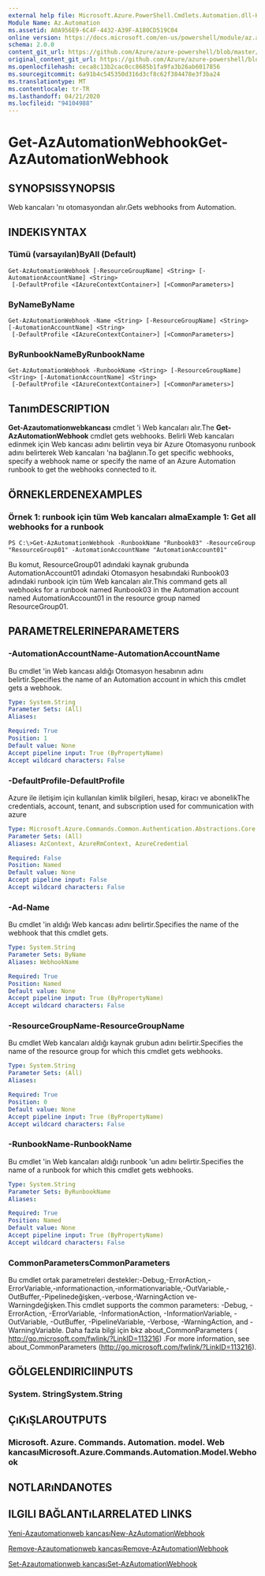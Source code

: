 ```yaml
---
external help file: Microsoft.Azure.PowerShell.Cmdlets.Automation.dll-Help.xml
Module Name: Az.Automation
ms.assetid: A0A956E9-6C4F-4432-A39F-A180CD519C04
online version: https://docs.microsoft.com/en-us/powershell/module/az.automation/get-azautomationwebhook
schema: 2.0.0
content_git_url: https://github.com/Azure/azure-powershell/blob/master/src/Automation/Automation/help/Get-AzAutomationWebhook.md
original_content_git_url: https://github.com/Azure/azure-powershell/blob/master/src/Automation/Automation/help/Get-AzAutomationWebhook.md
ms.openlocfilehash: ceca8c13b2cac0cc8685b1fa9fa3b26ab6017856
ms.sourcegitcommit: 6a91b4c545350d316d3cf8c62f384478e3f3ba24
ms.translationtype: MT
ms.contentlocale: tr-TR
ms.lasthandoff: 04/21/2020
ms.locfileid: "94104988"
---
```

# <span data-ttu-id="a1152-101">Get-AzAutomationWebhook</span><span class="sxs-lookup"><span data-stu-id="a1152-101">Get-AzAutomationWebhook</span></span>

## <span data-ttu-id="a1152-102">SYNOPSIS</span><span class="sxs-lookup"><span data-stu-id="a1152-102">SYNOPSIS</span></span>
<span data-ttu-id="a1152-103">Web kancaları 'nı otomasyondan alır.</span><span class="sxs-lookup"><span data-stu-id="a1152-103">Gets webhooks from Automation.</span></span>

## <span data-ttu-id="a1152-104">INDEKI</span><span class="sxs-lookup"><span data-stu-id="a1152-104">SYNTAX</span></span>

### <span data-ttu-id="a1152-105">Tümü (varsayılan)</span><span class="sxs-lookup"><span data-stu-id="a1152-105">ByAll (Default)</span></span>
```
Get-AzAutomationWebhook [-ResourceGroupName] <String> [-AutomationAccountName] <String>
 [-DefaultProfile <IAzureContextContainer>] [<CommonParameters>]
```

### <span data-ttu-id="a1152-106">ByName</span><span class="sxs-lookup"><span data-stu-id="a1152-106">ByName</span></span>
```
Get-AzAutomationWebhook -Name <String> [-ResourceGroupName] <String> [-AutomationAccountName] <String>
 [-DefaultProfile <IAzureContextContainer>] [<CommonParameters>]
```

### <span data-ttu-id="a1152-107">ByRunbookName</span><span class="sxs-lookup"><span data-stu-id="a1152-107">ByRunbookName</span></span>
```
Get-AzAutomationWebhook -RunbookName <String> [-ResourceGroupName] <String> [-AutomationAccountName] <String>
 [-DefaultProfile <IAzureContextContainer>] [<CommonParameters>]
```

## <span data-ttu-id="a1152-108">Tanım</span><span class="sxs-lookup"><span data-stu-id="a1152-108">DESCRIPTION</span></span>
<span data-ttu-id="a1152-109">**Get-Azautomationwebkancası** cmdlet 'i Web kancaları alır.</span><span class="sxs-lookup"><span data-stu-id="a1152-109">The **Get-AzAutomationWebhook** cmdlet gets webhooks.</span></span>
<span data-ttu-id="a1152-110">Belirli Web kancaları edinmek için Web kancası adını belirtin veya bir Azure Otomasyonu runbook adını belirterek Web kancaları 'na bağlanın.</span><span class="sxs-lookup"><span data-stu-id="a1152-110">To get specific webhooks, specify a webhook name or specify the name of an Azure Automation runbook to get the webhooks connected to it.</span></span>

## <span data-ttu-id="a1152-111">ÖRNEKLERDEN</span><span class="sxs-lookup"><span data-stu-id="a1152-111">EXAMPLES</span></span>

### <span data-ttu-id="a1152-112">Örnek 1: runbook için tüm Web kancaları alma</span><span class="sxs-lookup"><span data-stu-id="a1152-112">Example 1: Get all webhooks for a runbook</span></span>
```
PS C:\>Get-AzAutomationWebhook -RunbookName "Runbook03" -ResourceGroup "ResourceGroup01" -AutomationAccountName "AutomationAccount01"
```

<span data-ttu-id="a1152-113">Bu komut, ResourceGroup01 adındaki kaynak grubunda AutomationAccount01 adındaki Otomasyon hesabındaki Runbook03 adındaki runbook için tüm Web kancaları alır.</span><span class="sxs-lookup"><span data-stu-id="a1152-113">This command gets all webhooks for a runbook named Runbook03 in the Automation account named AutomationAccount01 in the resource group named ResourceGroup01.</span></span>

## <span data-ttu-id="a1152-114">PARAMETRELERINE</span><span class="sxs-lookup"><span data-stu-id="a1152-114">PARAMETERS</span></span>

### <span data-ttu-id="a1152-115">-AutomationAccountName</span><span class="sxs-lookup"><span data-stu-id="a1152-115">-AutomationAccountName</span></span>
<span data-ttu-id="a1152-116">Bu cmdlet 'in Web kancası aldığı Otomasyon hesabının adını belirtir.</span><span class="sxs-lookup"><span data-stu-id="a1152-116">Specifies the name of an Automation account in which this cmdlet gets a webhook.</span></span>

```yaml
Type: System.String
Parameter Sets: (All)
Aliases:

Required: True
Position: 1
Default value: None
Accept pipeline input: True (ByPropertyName)
Accept wildcard characters: False
```

### <span data-ttu-id="a1152-117">-DefaultProfile</span><span class="sxs-lookup"><span data-stu-id="a1152-117">-DefaultProfile</span></span>
<span data-ttu-id="a1152-118">Azure ile iletişim için kullanılan kimlik bilgileri, hesap, kiracı ve abonelik</span><span class="sxs-lookup"><span data-stu-id="a1152-118">The credentials, account, tenant, and subscription used for communication with azure</span></span>

```yaml
Type: Microsoft.Azure.Commands.Common.Authentication.Abstractions.Core.IAzureContextContainer
Parameter Sets: (All)
Aliases: AzContext, AzureRmContext, AzureCredential

Required: False
Position: Named
Default value: None
Accept pipeline input: False
Accept wildcard characters: False
```

### <span data-ttu-id="a1152-119">-Ad</span><span class="sxs-lookup"><span data-stu-id="a1152-119">-Name</span></span>
<span data-ttu-id="a1152-120">Bu cmdlet 'in aldığı Web kancası adını belirtir.</span><span class="sxs-lookup"><span data-stu-id="a1152-120">Specifies the name of the webhook that this cmdlet gets.</span></span>

```yaml
Type: System.String
Parameter Sets: ByName
Aliases: WebhookName

Required: True
Position: Named
Default value: None
Accept pipeline input: True (ByPropertyName)
Accept wildcard characters: False
```

### <span data-ttu-id="a1152-121">-ResourceGroupName</span><span class="sxs-lookup"><span data-stu-id="a1152-121">-ResourceGroupName</span></span>
<span data-ttu-id="a1152-122">Bu cmdlet Web kancaları aldığı kaynak grubun adını belirtir.</span><span class="sxs-lookup"><span data-stu-id="a1152-122">Specifies the name of the resource group for which this cmdlet gets webhooks.</span></span>

```yaml
Type: System.String
Parameter Sets: (All)
Aliases:

Required: True
Position: 0
Default value: None
Accept pipeline input: True (ByPropertyName)
Accept wildcard characters: False
```

### <span data-ttu-id="a1152-123">-RunbookName</span><span class="sxs-lookup"><span data-stu-id="a1152-123">-RunbookName</span></span>
<span data-ttu-id="a1152-124">Bu cmdlet 'in Web kancaları aldığı runbook 'un adını belirtir.</span><span class="sxs-lookup"><span data-stu-id="a1152-124">Specifies the name of a runbook for which this cmdlet gets webhooks.</span></span>

```yaml
Type: System.String
Parameter Sets: ByRunbookName
Aliases:

Required: True
Position: Named
Default value: None
Accept pipeline input: True (ByPropertyName)
Accept wildcard characters: False
```

### <span data-ttu-id="a1152-125">CommonParameters</span><span class="sxs-lookup"><span data-stu-id="a1152-125">CommonParameters</span></span>
<span data-ttu-id="a1152-126">Bu cmdlet ortak parametreleri destekler:-Debug,-ErrorAction,-ErrorVariable,-ınformationaction,-ınformationvariable,-OutVariable,-OutBuffer,-Pipelinedeğişken,-verbose,-WarningAction ve-Warningdeğişken.</span><span class="sxs-lookup"><span data-stu-id="a1152-126">This cmdlet supports the common parameters: -Debug, -ErrorAction, -ErrorVariable, -InformationAction, -InformationVariable, -OutVariable, -OutBuffer, -PipelineVariable, -Verbose, -WarningAction, and -WarningVariable.</span></span> <span data-ttu-id="a1152-127">Daha fazla bilgi için bkz about_CommonParameters ( http://go.microsoft.com/fwlink/?LinkID=113216) .</span><span class="sxs-lookup"><span data-stu-id="a1152-127">For more information, see about_CommonParameters (http://go.microsoft.com/fwlink/?LinkID=113216).</span></span>

## <span data-ttu-id="a1152-128">GÖLGELENDIRICI</span><span class="sxs-lookup"><span data-stu-id="a1152-128">INPUTS</span></span>

### <span data-ttu-id="a1152-129">System. String</span><span class="sxs-lookup"><span data-stu-id="a1152-129">System.String</span></span>

## <span data-ttu-id="a1152-130">ÇıKıŞLAR</span><span class="sxs-lookup"><span data-stu-id="a1152-130">OUTPUTS</span></span>

### <span data-ttu-id="a1152-131">Microsoft. Azure. Commands. Automation. model. Web kancası</span><span class="sxs-lookup"><span data-stu-id="a1152-131">Microsoft.Azure.Commands.Automation.Model.Webhook</span></span>

## <span data-ttu-id="a1152-132">NOTLARıNDA</span><span class="sxs-lookup"><span data-stu-id="a1152-132">NOTES</span></span>

## <span data-ttu-id="a1152-133">ILGILI BAĞLANTıLAR</span><span class="sxs-lookup"><span data-stu-id="a1152-133">RELATED LINKS</span></span>

[<span data-ttu-id="a1152-134">Yeni-Azautomationweb kancası</span><span class="sxs-lookup"><span data-stu-id="a1152-134">New-AzAutomationWebhook</span></span>](./New-AzAutomationWebhook.md)

[<span data-ttu-id="a1152-135">Remove-Azautomationweb kancası</span><span class="sxs-lookup"><span data-stu-id="a1152-135">Remove-AzAutomationWebhook</span></span>](./Remove-AzAutomationWebhook.md)

[<span data-ttu-id="a1152-136">Set-Azautomationweb kancası</span><span class="sxs-lookup"><span data-stu-id="a1152-136">Set-AzAutomationWebhook</span></span>](./Set-AzAutomationWebhook.md)


